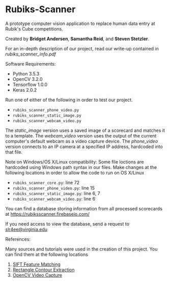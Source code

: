 # Rubiks-Scanner

A prototype computer vision application to replace human data entry at Rubik's Cube competitions.

Created by **Bridget Andersen**, **Samantha Reid**, and **Steven Stetzler**.

For an in-depth description of our project, read our write-up contained in *rubiks_scanner_info.pdf*

Software Requirements:
- Python 3.5.3
- OpenCV 3.2.0
- Tensorflow 1.0.0
- Keras 2.0.2

Run one of either of the following in order to test our project.
- `rubiks_scanner_phone_video.py`
- `rubiks_scanner_static_image.py`
- `rubiks_scanner_webcam_video.py`

The *static_image* version uses a saved image of a scorecard and matches it to a template. The *webcam_video* version uses the output of the current computer's default webcam as a video capture device. The *phone_video* version connects to an IP camera at a specified IP address, hardcoded into that file.

Note on Windows/OS X/Linux compatibility: Some file loctions are hardcoded using Windows path syntax in our files. Make changes at the following locations in order to allow the code to run on OS X/Linux
- `rubiks_scanner_core.py`: line 72
- `rubiks_scanner_phone_video.py`: line 15
- `rubiks_scanner_static_image.py`: line 6, 7
- `rubiks_scanner_webcam_video.py`: line 6

You can find a database storing information from all processed scorecards at
https://rubiksscanner.firebaseio.com/

If you need access to view the database, send a request to slr4ee@virginia.edu

References:

Many sources and tutorials were used in the creation of this project. You can find them at the following locations
1. [SIFT Feature Matching](http://opencv-python-tutroals.readthedocs.io/en/latest/py_tutorials/py_feature2d/py_matcher/py_matcher.html#brute-force-matching-with-sift-descriptors-and-ratio-test)
2. [Rectangle Contour Extraction](http://www.pyimagesearch.com/2014/09/01/build-kick-ass-mobile-document-scanner-just-5-minutes/)
3. [OpenCV Video Capture](http://docs.opencv.org/3.0-beta/doc/py_tutorials/py_gui/py_video_display/py_video_display.html)